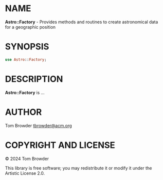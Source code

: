NAME
====

**Astro::Factory** - Provides methods and routines to create astronomical data for a geographic position

SYNOPSIS
========

```raku
use Astro::Factory;
```

DESCRIPTION
===========

**Astro::Factory** is ...

AUTHOR
======

Tom Browder <tbrowder@acm.org>

COPYRIGHT AND LICENSE
=====================

© 2024 Tom Browder

This library is free software; you may redistribute it or modify it under the Artistic License 2.0.

